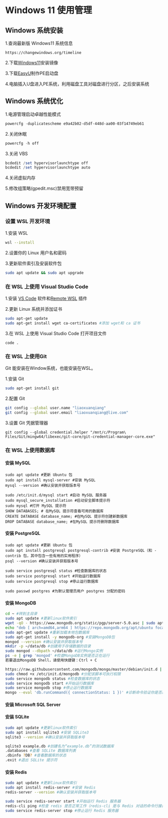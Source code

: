 # Windows 11 使用管理
## Windows 系统安装
1.查询最新版 Windows11 系统信息
```
https://changewindows.org/timeline
```
2.下载[Windows11](https://www.microsoft.com/en-us/software-download/windowsinsiderpreviewiso)安装镜像

3.下载[EasyU](https://www.itsk.com/forum.php?mod=viewthread&tid=422456)制作PE启动盘

4.电脑插入U盘进入PE系统，利用磁盘工具对磁盘进行分区，之后安装系统
## Windows 系统优化
1.电源管理启动卓越性能模式
```powershell
powercfg -duplicatescheme e9a42b02-d5df-448d-aa00-03f14749eb61
```
2.关闭休眠
```powershell
powercfg -h off
```
3.关闭 VBS
```powershell
bcdedit /set hypervisorlaunchtype off
bcdedit /set hypervisorlaunchtype auto
```
4.关闭虚拟内存

5.修改组策略(gpedit.msc)禁用宽带预留
## Windows 开发环境配置
### 设置 WSL 开发环境
1.安装 WSL
```bash
wsl --install
```
2.设置你的 Linux 用户名和密码

3.更新软件索引及安装软件包
```bash
sudo apt update && sudo apt upgrade
```
### 在 WSL 上使用 Visual Studio Code
1.安装 [VS Code](https://code.visualstudio.com/) 软件和[Remote WSL](https://marketplace.visualstudio.com/items?itemName=ms-vscode-remote.vscode-remote-extensionpack) 插件

2.更新 Linux 系统并添加证书
```bash
sudo apt-get update
sudo apt-get install wget ca-certificates #添加 wget和 ca 证书
```
3.在 WSL 上使用 Visual Studio Code 打开项目文件
```bsah
code .
```
### 在 WSL 上使用Git
Git 能安装在Window系统，也能安装在WSL。

1.安装 Git
```bash
sudo apt-get install git
```
2.配置 Git
```bash
git config --global user.name "liaoxuanqiang"
git config --global user.email "liaoxuanqiang@live.com"
```
3.设置 Git 凭据管理器
```bsah
git config --global credential.helper "/mnt/c/Program\ Files/Git/mingw64/libexec/git-core/git-credential-manager-core.exe"
```
### 在 WSL 上使用数据库
#### 安装 MySQL
```bsah
sudo apt update #更新 Ubuntu 包
sudo apt install mysql-server #安装 MySQL
mysql --version #确认安装并获取版本号

sudo /etc/init.d/mysql start #启动 MySQL 服务器
sudo mysql_secure_installation #启动安全脚本提示符
sudo mysql #打开 MySQL 提示符
SHOW DATABASES; # 在MySQL 提示符查看可用的数据库
CREATE DATABASE database_name; #在MySQL 提示符创建新数据库
DROP DATABASE database_name; #在MySQL 提示符删除数据库
```
#### 安装 PostgreSQL
```bsah
sudo apt update #更新 Ubuntu 包
sudo apt install postgresql postgresql-contrib #安装 PostgreSQL（和 -contrib 包，其中包含一些有用的实用程序）
psql --version #确认安装并获取版本号

sudo service postgresql status #检查数据库的状态
sudo service postgresql start #开始运行数据库
sudo service postgresql stop #停止运行数据库

sudo passwd postgres #为默认管理员用户 postgres 分配的密码
```
#### 安装 MongoDB
```bash
cd ~ #转到主目录
sudo apt update #更新linux软件索引
wget -qO - https://www.mongodb.org/static/pgp/server-5.0.asc | sudo apt-key add - #导入 MongoDB 包管理系统使用的公钥
echo "deb [ arch=amd64,arm64 ] https://repo.mongodb.org/apt/ubuntu focal/mongodb-org/5.0 multiverse" | sudo tee /etc/apt/sources.list.d/mongodb-org-5.0.list #为 MongoDB 创建一个列表文件
sudo apt-get update #重新加载本地包数据库
sudo apt-get install -y mongodb-org #安装MongoDB包
mongod --version #确认安装并获取版本号
mkdir -p ~/data/db #创建用于存储数据的目录
sudo mongod --dbpath ~/data/db #运行Mongo实例
ps -e | grep 'mongod' #检查MongoDB实例是否正在运行
若要退出MongoDB Shell，请使用快捷键：Ctrl + C

https://raw.githubusercontent.com/mongodb/mongo/master/debian/init.d | sudo tee /etc/init.d/mongodb >/dev/null #下载 MongoDB 的 init.d 脚本
sudo chmod +x /etc/init.d/mongodb #分配该脚本可执行权限
sudo service mongodb status #检查数据库的状态
sudo service mongodb start #开始运行数据库
sudo service mongodb stop #停止运行数据库
mongo --eval 'db.runCommand({ connectionStatus: 1 })' #诊断命令验证你是否已连接到数据库服务器
```
#### 安装 Microsoft SQL Server
#### 安装 SQLite
```bash
sudo apt update #更新linux软件索引
sudo apt install sqlite3 #安装 SQLite3
sqlite3 --version #确认安装并获取版本号

sqlite3 example.db #创建名为“example.db”的测试数据库
.databases #查看 SQLite 数据库列表
.dbinfo ?DB? #查看数据库的状态
.exit #退出 SQLite 提示符
```
#### 安装 Redis
```bash
sudo apt update #更新linux软件索引
sudo apt install redis-server #安装 Redis
redis-server --version #确认安装并获取版本号

sudo service redis-server start #开始运行 Redis 服务器
redis-cli ping #检查 redis 是否正常工作（redis-cli 是与 Redis 对话的命令行接口实用程序）
sudo service redis-server stop #停止运行 Redis 服务器
```
